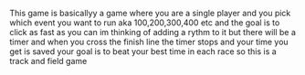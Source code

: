This game is basicallyy a game where you are a single player and you pick which event you want to run aka 100,200,300,400 etc and the goal is to click as fast as you can im thinking of adding a rythm to it but there will be a timer and when you cross the finish line the timer stops and your time you get is saved your goal is to beat your best time in each race so this is a track and field game
